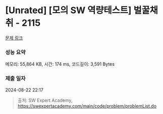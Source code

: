 # [Unrated] [모의 SW 역량테스트] 벌꿀채취 - 2115 

[문제 링크](https://swexpertacademy.com/main/code/problem/problemDetail.do?contestProbId=AV5V4A46AdIDFAWu) 

### 성능 요약

메모리: 55,864 KB, 시간: 174 ms, 코드길이: 3,591 Bytes

### 제출 일자

2024-08-22 22:17



> 출처: SW Expert Academy, https://swexpertacademy.com/main/code/problem/problemList.do